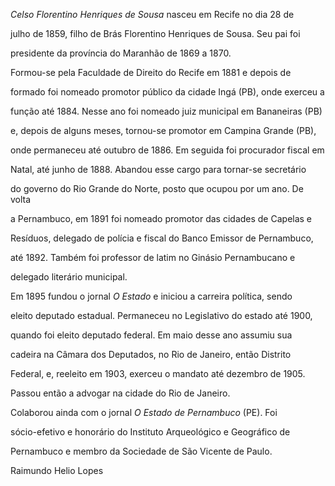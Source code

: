 

*Celso Florentino Henriques de Sousa* nasceu em Recife no dia 28 de

julho de 1859, filho de Brás Florentino Henriques de Sousa. Seu pai foi

presidente da província do Maranhão de 1869 a 1870.



Formou-se pela Faculdade de Direito do Recife em 1881 e depois de

formado foi nomeado promotor público da cidade Ingá (PB), onde exerceu a

função até 1884. Nesse ano foi nomeado juiz municipal em Bananeiras (PB)

e, depois de alguns meses, tornou-se promotor em Campina Grande (PB),

onde permaneceu até outubro de 1886. Em seguida foi procurador fiscal em

Natal, até junho de 1888. Abandou esse cargo para tornar-se secretário

do governo do Rio Grande do Norte, posto que ocupou por um ano. De volta

a Pernambuco, em 1891 foi nomeado promotor das cidades de Capelas e

Resíduos, delegado de polícia e fiscal do Banco Emissor de Pernambuco,

até 1892. Também foi professor de latim no Ginásio Pernambucano e

delegado literário municipal.



Em 1895 fundou o jornal *O Estado* e iniciou a carreira política, sendo

eleito deputado estadual. Permaneceu no Legislativo do estado até 1900,

quando foi eleito deputado federal. Em maio desse ano assumiu sua

cadeira na Câmara dos Deputados, no Rio de Janeiro, então Distrito

Federal, e, reeleito em 1903, exerceu o mandato até dezembro de 1905.

Passou então a advogar na cidade do Rio de Janeiro.



Colaborou ainda com o jornal *O Estado de Pernambuco* (PE). Foi

sócio-efetivo e honorário do Instituto Arqueológico e Geográfico de

Pernambuco e membro da Sociedade de São Vicente de Paulo.



Raimundo Helio Lopes



